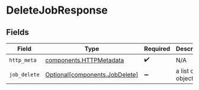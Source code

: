 # DeleteJobResponse


## Fields

| Field                                                                  | Type                                                                   | Required                                                               | Description                                                            |
| ---------------------------------------------------------------------- | ---------------------------------------------------------------------- | ---------------------------------------------------------------------- | ---------------------------------------------------------------------- |
| `http_meta`                                                            | [components.HTTPMetadata](../../models/components/httpmetadata.md)     | :heavy_check_mark:                                                     | N/A                                                                    |
| `job_delete`                                                           | [Optional[components.JobDelete]](../../models/components/jobdelete.md) | :heavy_minus_sign:                                                     | a list of any objects                                                  |
